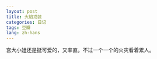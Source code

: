 ```yaml
---
layout: post
title: 火焰戎装
categories: 日记
tags: 豆瓣
lang: zh-hans
---
```

宫大小姐还是挺可爱的，又率直。不过一个一个的火灾看着累人。